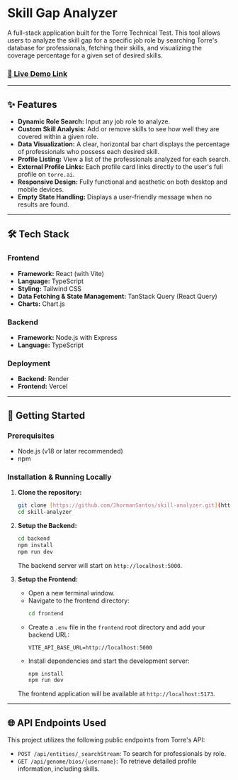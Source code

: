 # Skill Gap Analyzer

A full-stack application built for the Torre Technical Test. This tool allows users to analyze the skill gap for a specific job role by searching Torre's database for professionals, fetching their skills, and visualizing the coverage percentage for a given set of desired skills.

### **[🚀 Live Demo Link](https://skill-analyzer.vercel.app/)**


---

## ✨ Features

-   **Dynamic Role Search:** Input any job role to analyze.
-   **Custom Skill Analysis:** Add or remove skills to see how well they are covered within a given role.
-   **Data Visualization:** A clear, horizontal bar chart displays the percentage of professionals who possess each desired skill.
-   **Profile Listing:** View a list of the professionals analyzed for each search.
-   **External Profile Links:** Each profile card links directly to the user's full profile on `torre.ai`.
-   **Responsive Design:** Fully functional and aesthetic on both desktop and mobile devices.
-   **Empty State Handling:** Displays a user-friendly message when no results are found.

---

## 🛠️ Tech Stack

### Frontend

-   **Framework:** React (with Vite)
-   **Language:** TypeScript
-   **Styling:** Tailwind CSS
-   **Data Fetching & State Management:** TanStack Query (React Query)
-   **Charts:** Chart.js

### Backend

-   **Framework:** Node.js with Express
-   **Language:** TypeScript

### Deployment

-   **Backend:** Render
-   **Frontend:** Vercel

---

## 🚀 Getting Started

### Prerequisites

-   Node.js (v18 or later recommended)
-   npm

### Installation & Running Locally

1.  **Clone the repository:**
    ```bash
    git clone [https://github.com/JhormanSantos/skill-analyzer.git](https://github.com/JhormanSantos/skill-analyzer.git)
    cd skill-analyzer
    ```

2.  **Setup the Backend:**
    ```bash
    cd backend
    npm install
    npm run dev
    ```
    The backend server will start on `http://localhost:5000`.

3.  **Setup the Frontend:**
    -   Open a new terminal window.
    -   Navigate to the frontend directory:
        ```bash
        cd frontend
        ```
    -   Create a `.env` file in the `frontend` root directory and add your backend URL:
        ```
        VITE_API_BASE_URL=http://localhost:5000
        ```
    -   Install dependencies and start the development server:
        ```bash
        npm install
        npm run dev
        ```
    The frontend application will be available at `http://localhost:5173`.

---

## 🌐 API Endpoints Used

This project utilizes the following public endpoints from Torre's API:

-   `POST /api/entities/_searchStream`: To search for professionals by role.
-   `GET /api/genome/bios/{username}`: To retrieve detailed profile information, including skills.